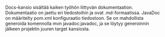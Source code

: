 Docs-kansio sisältää kaiken työhön liittyvän dokumentaation. Dokumentaatio on jaettu eri tiedostoihin ja ovat .md-formaatissa.
JavaDoc on määritelty pom.xml konfiguraatio tiedostoon. Se on mahdollista generoida komennolla mvn javadoc:javadoc, ja se löytyy generoinnin jälkeen projektin juuren target kansiosta.
